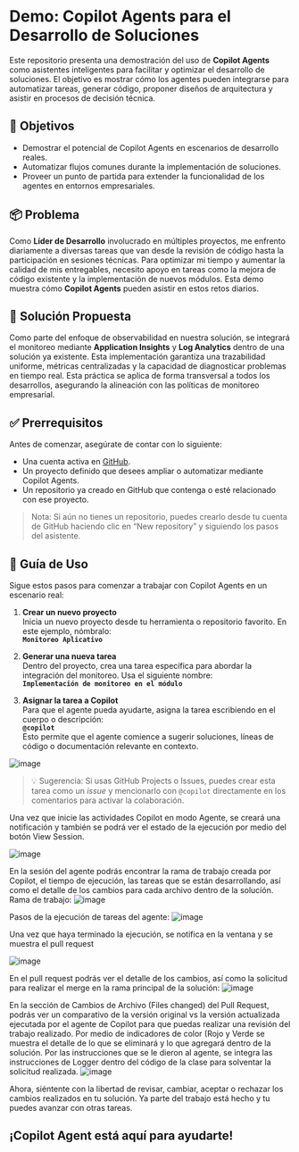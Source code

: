 # Demo: Copilot Agents para el Desarrollo de Soluciones

Este repositorio presenta una demostración del uso de **Copilot Agents** como asistentes inteligentes para facilitar y optimizar el desarrollo de soluciones. El objetivo es mostrar cómo los agentes pueden integrarse para automatizar tareas, generar código, proponer diseños de arquitectura y asistir en procesos de decisión técnica.

## 🚀 Objetivos

- Demostrar el potencial de Copilot Agents en escenarios de desarrollo reales.
- Automatizar flujos comunes durante la implementación de soluciones.
- Proveer un punto de partida para extender la funcionalidad de los agentes en entornos empresariales.

## 📦 Problema

Como **Líder de Desarrollo** involucrado en múltiples proyectos, me enfrento diariamente a diversas tareas que van desde la revisión de código hasta la participación en sesiones técnicas. Para optimizar mi tiempo y aumentar la calidad de mis entregables, necesito apoyo en tareas como la mejora de código existente y la implementación de nuevos módulos. Esta demo muestra cómo **Copilot Agents** pueden asistir en estos retos diarios.

## 🧩 Solución Propuesta

Como parte del enfoque de observabilidad en nuestra solución, se integrará el monitoreo mediante **Application Insights** y **Log Analytics** dentro de una solución ya existente. Esta implementación garantiza una trazabilidad uniforme, métricas centralizadas y la capacidad de diagnosticar problemas en tiempo real. Esta práctica se aplica de forma transversal a todos los desarrollos, asegurando la alineación con las políticas de monitoreo empresarial.

## ✅ Prerrequisitos

Antes de comenzar, asegúrate de contar con lo siguiente:

- Una cuenta activa en [GitHub](https://github.com).
- Un proyecto definido que desees ampliar o automatizar mediante Copilot Agents.
- Un repositorio ya creado en GitHub que contenga o esté relacionado con ese proyecto.

> Nota: Si aún no tienes un repositorio, puedes crearlo desde tu cuenta de GitHub haciendo clic en “New repository” y siguiendo los pasos del asistente.

## 🧪 Guía de Uso

Sigue estos pasos para comenzar a trabajar con Copilot Agents en un escenario real:

1. **Crear un nuevo proyecto**  
   Inicia un nuevo proyecto desde tu herramienta o repositorio favorito. En este ejemplo, nómbralo:  
   **`Monitoreo Aplicativo`**

2. **Generar una nueva tarea**  
   Dentro del proyecto, crea una tarea específica para abordar la integración del monitoreo. Usa el siguiente nombre:  
   **`Implementación de monitoreo en el módulo`**

3. **Asignar la tarea a Copilot**  
   Para que el agente pueda ayudarte, asigna la tarea escribiendo en el cuerpo o descripción:  
   **`@copilot`**  
   Esto permite que el agente comience a sugerir soluciones, líneas de código o documentación relevante en contexto.
   
![image](https://github.com/user-attachments/assets/835cd6b7-abb7-45a2-b60c-49792051319f)

> 💡 Sugerencia: Si usas GitHub Projects o Issues, puedes crear esta tarea como un *issue* y mencionarlo con `@copilot` directamente en los comentarios para activar la colaboración.
> 

Una vez que inicie las actividades Copilot en modo Agente, se creará una notificación y también se podrá ver el estado de la ejecución por medio del botón View Session.

![image](https://github.com/user-attachments/assets/08712f83-a60a-45e2-b484-0305400c721b)

En la sesión del agente podrás encontrar la rama de trabajo creada por Copilot, el tiempo de ejecución, las tareas que se están desarrollando, así como el detalle de los cambios para cada archivo dentro de la solucíón.
Rama de trabajo:
![image](https://github.com/user-attachments/assets/96941acc-5d26-4410-be4f-3ee1961dec13)

Pasos de la ejecución de tareas del agente:
![image](https://github.com/user-attachments/assets/1c730e9b-cf31-4575-ad88-810ddf3e6e7c)

Una vez que haya terminado la ejecución, se notifica en la ventana y se muestra el pull request

![image](https://github.com/user-attachments/assets/0e082b76-da62-492d-81d7-f3d39b64b616)

En el pull request podrás ver el detalle de los cambios, así como la solicitud para realizar el merge en la rama principal de la solución:
![image](https://github.com/user-attachments/assets/30d1ee00-11ee-4f07-9952-06d8f7b3ec97)

En la sección de Cambios de Archivo (Files changed) del Pull Request, podrás ver un comparativo de la versión original vs la versión actualizada ejecutada por el agente de Copilot para que puedas realizar una revisión del trabajo realizado. Por medio de indicadores de color (Rojo y Verde se muestra el detalle de lo que se eliminará y lo que agregará dentro de la solución. Por las instrucciones que se le dieron al agente, se integra las instrucciones de Logger dentro del código de la clase para solventar la solicitud realizada.
![image](https://github.com/user-attachments/assets/74412486-d372-4f7a-ad55-46fc87857cb1)

Ahora, siéntente con la libertad de revisar, cambiar, aceptar o rechazar los cambios realizados en tu solución. Ya parte del trabajo está hecho y tu puedes avanzar con otras tareas.

## **¡Copilot Agent está aquí para ayudarte!**





